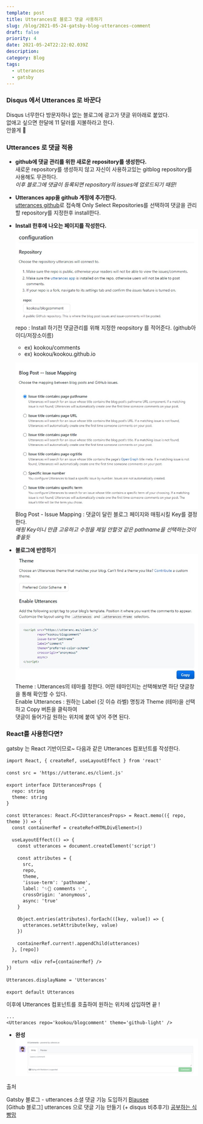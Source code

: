 ```yaml
---
template: post
title: Utterances로 블로그 댓글 사용하기
slug: /blog/2021-05-24-gatsby-blog-utterances-comment
draft: false
priority: 4
date: 2021-05-24T22:22:02.039Z
description:
category: Blog
tags:
  - utterances
  - gatsby
---
```


### **Disqus 에서 Utterances 로 바꾼다**

Disqus 너무한다 방문자하나 없는 블로그에 광고가 댓글 위아래로 붙었다.  
없애고 싶으면 한달에 11 달러를 지불하라고 한다.  
안쓸게 👿

### Utterances 로 댓글 적용

- **github에 댓글 관리를 위한 새로운 repository를 생성한다.**  
  새로운 repository를 생성하지 않고 자신이 사용하고있는 gitblog repository를 사용해도 무관하다.  
  _이후 블로그에 댓글이 등록되면 repository의 issues에 업로드되기 때문!_
- **Utterances app을 github 계정에 추가한다.**  
  [utterances github](github.com/apps/utterances)로 접속해 Only Select Repositories를 선택하여 댓글을 관리할 repository를 지정한후 install한다.

- **Install 한후에 나오는 페이지를 작성한다.**  
   ![](meida/../../../../static/media/utterances/01.jpg)
  repo : Install 하기전 댓글관리를 위해 지정한 reopsitory 를 적어준다. (github아이디/저장소이름)

  - ex) kookou/comments
  - ex) kookou/kookou.github.io

  ![](meida/../../../../static/media/utterances/02.jpg)
  Blog Post - Issue Mapping : 댓글이 달린 블로그 페이지와 매핑시킬 Key를 결정한다.  
  _매핑 Key이니 만큼 고유하고 수정을 제일 안할것 같은 pathname을 선택하는것이 좋을듯_

- **블로그에 반영하기**  
  ![](meida/../../../../static/media/utterances/03.jpg)  
  Theme : Utterances의 테마를 정한다. 어떤 테마인지는 선택해보면 하단 댓글창을 통해 확인할 수 있다.  
  Enable Utterances : 원하는 Label (깃 이슈 라벨) 명칭과 Theme (테마)을 선택하고 Copy 버튼을 클릭하여  
  댓글이 들어가길 원하는 위치에 붙여 넣어 주면 된다.

### **React를 사용한다면?**

gatsby 는 React 기반이므로~ 다음과 같은 Utterances 컴포넌트를 작성한다.

```tsx {numberLines}
import React, { createRef, useLayoutEffect } from 'react'

const src = 'https://utteranc.es/client.js'

export interface IUtterancesProps {
  repo: string
  theme: string
}

const Utterances: React.FC<IUtterancesProps> = React.memo(({ repo, theme }) => {
  const containerRef = createRef<HTMLDivElement>()

  useLayoutEffect(() => {
    const utterances = document.createElement('script')

    const attributes = {
      src,
      repo,
      theme,
      'issue-term': 'pathname',
      label: '✨💬 comments ✨',
      crossOrigin: 'anonymous',
      async: 'true'
    }

    Object.entries(attributes).forEach(([key, value]) => {
      utterances.setAttribute(key, value)
    })

    containerRef.current!.appendChild(utterances)
  }, [repo])

  return <div ref={containerRef} />
})

Utterances.displayName = 'Utterances'

export default Utterances
```

이후에 Utterances 컴포넌트를 호출하여 원하는 위치에 삽입하면 끝 !

```tsx {numberLines}
...
<Utterances repo='kookou/blogcomment' theme='github-light' />
```

- **완성**
  ![](meida/../../../../static/media/utterances/04.jpg)

출처

Gatsby 블로그 - utterances 소셜 댓글 기능 도입하기 [Blausee](https://wwlee94.github.io/category/blog/getting-started-utterances/)  
[Github 블로그] utterances 으로 댓글 기능 만들기 (+ disqus 비추후기) [공부하는 식빵맘](https://ansohxxn.github.io/blog/utterances/)
